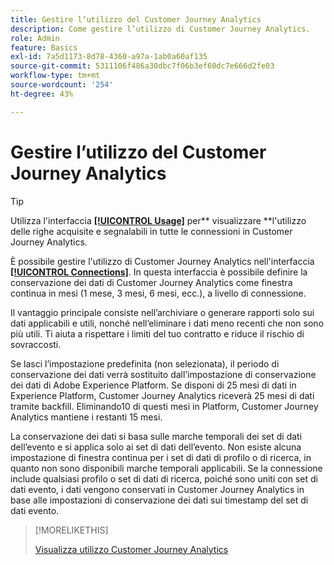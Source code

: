 ```yaml
---
title: Gestire l’utilizzo del Customer Journey Analytics
description: Come gestire l’utilizzo di Customer Journey Analytics.
role: Admin
feature: Basics
exl-id: 7a5d1173-8d78-4360-a97a-1ab0a60af135
source-git-commit: 5311106f486a30dbc7f06b3ef60dc7e666d2fe03
workflow-type: tm+mt
source-wordcount: '254'
ht-degree: 43%

---
```


# Gestire l’utilizzo del Customer Journey Analytics

>[!TIP]
>
>Utilizza l&#39;interfaccia [**[!UICONTROL Usage]**](/help/connections/manage-connections.md#usage) per** visualizzare **l&#39;utilizzo delle righe acquisite e segnalabili in tutte le connessioni in Customer Journey Analytics.



È possibile gestire l&#39;utilizzo di Customer Journey Analytics nell&#39;interfaccia [**[!UICONTROL Connections]**](/help/connections/create-connection.md). In questa interfaccia è possibile definire la conservazione dei dati di Customer Journey Analytics come finestra continua in mesi (1 mese, 3 mesi, 6 mesi, ecc.), a livello di connessione.

Il vantaggio principale consiste nell’archiviare o generare rapporti solo sui dati applicabili e utili, nonché nell’eliminare i dati meno recenti che non sono più utili. Ti aiuta a rispettare i limiti del tuo contratto e riduce il rischio di sovraccosti.

Se lasci l’impostazione predefinita (non selezionata), il periodo di conservazione dei dati verrà sostituito dall’impostazione di conservazione dei dati di Adobe Experience Platform. Se disponi di 25 mesi di dati in Experience Platform, Customer Journey Analytics riceverà 25 mesi di dati tramite backfill. Eliminando10 di questi mesi in Platform, Customer Journey Analytics mantiene i restanti 15 mesi.

La conservazione dei dati si basa sulle marche temporali dei set di dati dell’evento e si applica solo ai set di dati dell’evento. Non esiste alcuna impostazione di finestra continua per i set di dati di profilo o di ricerca, in quanto non sono disponibili marche temporali applicabili. Se la connessione include qualsiasi profilo o set di dati di ricerca, poiché sono uniti con set di dati evento, i dati vengono conservati in Customer Journey Analytics in base alle impostazioni di conservazione dei dati sui timestamp del set di dati evento.


>[!MORELIKETHIS]
>
>[Visualizza utilizzo Customer Journey Analytics](/help/connections/manage-connections.md#usage)


